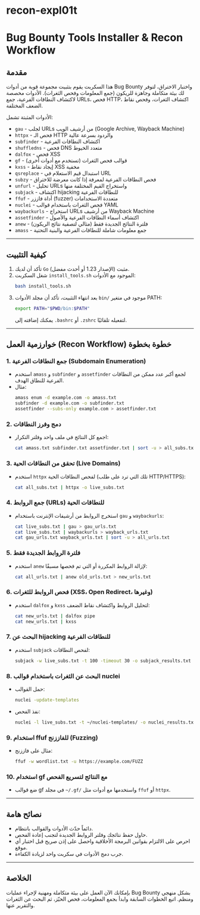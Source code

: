 # recon-expl01t

# Bug Bounty Tools Installer & Recon Workflow

## مقدمة

هذا السكربت يقوم بتثبيت مجموعة قوية من أدوات Bug Bounty واختبار الاختراق، لتوفر لك بيئة متكاملة وجاهزة للريكون (جمع المعلومات وفحص الثغرات). الأدوات مخصصة لاكتشاف النطاقات الفرعية، جمع URLs، فحص HTTP، اكتشاف الثغرات، وفحص نقاط الضعف المختلفة.

الأدوات المثبتة تشمل:

- `gau` - لجلب URLs من أرشيف الويب (Google Archive, Wayback Machine)
- `httpx` - فحص الـ HTTP والردود بسرعة عالية
- `subfinder` - اكتشاف النطاقات الفرعية
- `shuffledns` - فحص DNS متعدد الخيوط
- `dalfox` - فحص XSS
- `gf` - قوالب فحص الثغرات (تستخدم مع أدوات أخرى)
- `kxss` - إيجاد نقاط XSS مخفية
- `qsreplace` - استبدال قيم الاستعلام في URL
- `subzy` - فحص النطاقات الفرعية لمعرفة إذا كانت معرضة للاختراق
- `unfurl` - تحليل URLs واستخراج القيم المختلفة منها
- `subjack` - اكتشاف hijacking للنطاقات الفرعية
- `ffuf` - أداة فاززر (fuzzer) متعددة الاستخدامات
- `nuclei` - فحص الثغرات باستخدام قوالب YAML
- `waybackurls` - استخراج URLs من أرشيف Wayback Machine
- `assetfinder` - اكتشاف أسماء النطاقات الفرعية والأصول
- `anew` - فلترة النتائج الجديدة فقط (مثالي لتصفية نتائج الريكون)
- `amass` - جمع معلومات شاملة للنطاقات الفرعية والبنية التحتية

---

## كيفية التثبيت

1. تأكد أن لديك `Go` مثبت (الإصدار 1.23 أو أحدث مفضل).
2. شغل السكربت `install_tools.sh` الموجود مع الأدوات:
   ```bash
   bash install_tools.sh
   ```
3. بعد انتهاء التثبيت، تأكد أن مجلد الأدوات `bin/` موجود في متغير PATH:
   ```bash
   export PATH="$PWD/bin:$PATH"
   ```
   يمكنك إضافته إلى `.bashrc` أو `.zshrc` لتفعيله تلقائيًا.

---

## خوارزمية العمل (Recon Workflow) خطوة بخطوة

### 1. جمع النطاقات الفرعية (Subdomain Enumeration)
- استخدم `amass` و `subfinder` و `assetfinder` لجمع أكبر عدد ممكن من النطاقات الفرعية للنطاق الهدف.
- مثال:
  ```bash
  amass enum -d example.com -o amass.txt
  subfinder -d example.com -o subfinder.txt
  assetfinder --subs-only example.com > assetfinder.txt
  ```

### 2. دمج وفرز النطاقات
- اجمع كل النتائج في ملف واحد وفلتر التكرار:
  ```bash
  cat amass.txt subfinder.txt assetfinder.txt | sort -u > all_subs.txt
  ```

### 3. تحقق من النطاقات الحية (Live Domains)
- استخدم `httpx` لفحص النطاقات الحية (تلك التي ترد على طلب HTTP/HTTPS):
  ```bash
  cat all_subs.txt | httpx -o live_subs.txt
  ```

### 4. جمع الروابط (URLs) للنطاقات الحية
- استخرج الروابط من أرشيفات الإنترنت باستخدام `gau` و `waybackurls`:
  ```bash
  cat live_subs.txt | gau > gau_urls.txt
  cat live_subs.txt | waybackurls > wayback_urls.txt
  cat gau_urls.txt wayback_urls.txt | sort -u > all_urls.txt
  ```

### 5. فلترة الروابط الجديدة فقط
- استخدم `anew` لإزالة الروابط المكررة أو التي تم فحصها مسبقًا:
  ```bash
  cat all_urls.txt | anew old_urls.txt > new_urls.txt
  ```

### 6. فحص الروابط للثغرات (XSS، Open Redirect، وغيرها)
- استخدم `dalfox` و `kxss` لتحليل الروابط واكتشاف نقاط الضعف:
  ```bash
  cat new_urls.txt | dalfox pipe
  cat new_urls.txt | kxss
  ```

### 7. البحث عن hijacking للنطاقات الفرعية
- استخدم `subjack` لفحص النطاقات:
  ```bash
  subjack -w live_subs.txt -t 100 -timeout 30 -o subjack_results.txt
  ```

### 8. البحث عن الثغرات باستخدام قوالب nuclei
- حمل القوالب:
  ```bash
  nuclei -update-templates
  ```
- نفذ الفحص:
  ```bash
  nuclei -l live_subs.txt -t ~/nuclei-templates/ -o nuclei_results.txt
  ```

### 9. استخدام ffuf للفاززنج (Fuzzing)
- مثال على فاززنج:
  ```bash
  ffuf -w wordlist.txt -u https://example.com/FUZZ
  ```

### 10. استخدام gf مع النتائج لتسريع الفحص
- ضع قوالب gf في مجلد `~/.gf/` واستخدمها مع أدوات مثل `ffuf` أو `httpx`.

---

## نصائح هامة

- دائماً حدّث الأدوات والقوالب بانتظام.
- حاول حفظ نتائجك وفلتر الروابط الجديدة لتجنب إعادة الفحص.
- احرص على الالتزام بقوانين البرمجة الأخلاقية واحصل على إذن صريح قبل اختبار أي موقع.
- جرب دمج الأدوات في سكربت واحد لزيادة الكفاءة.

---

## الخلاصة

بإمكانك الآن العمل على بيئة متكاملة ومهنية لإجراء عمليات Bug Bounty بشكل منهجي ومنظم. اتبع الخطوات السابقة وابدأ بجمع المعلومات، فحص الحيّز، ثم البحث عن الثغرات والتقرير عنها.

